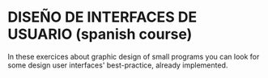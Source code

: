 # DISEÑO DE INTERFACES DE USUARIO (spanish course)
In these exercices about graphic design of small programs you can look for some design user interfaces' best-practice, already implemented.
